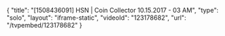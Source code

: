 {
    "title": "[1508436091] HSN | Coin Collector 10.15.2017 - 03 AM",
    "type": "solo",
    "layout": "iframe-static",
    "videoId": "123178682",
    "url": "\/tvpembed\/123178682"
}